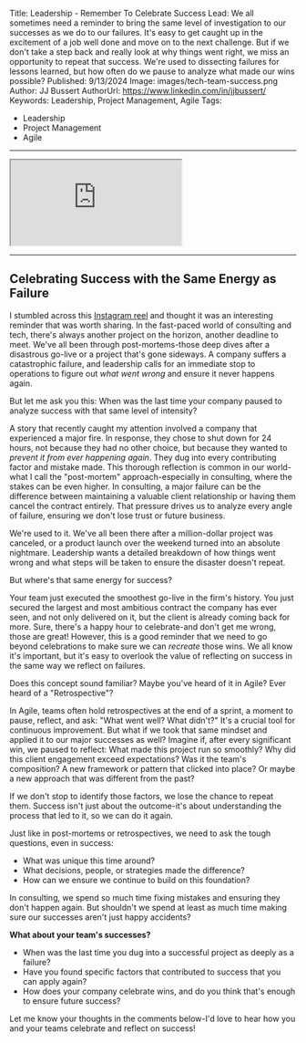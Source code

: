 
Title: Leadership - Remember To Celebrate Success
Lead: We all sometimes need a reminder to bring the same level of investigation to our successes as we do to our failures. It's easy to get caught up in the excitement of a job well done and move on to the next challenge. But if we don't take a step back and really look at why things went right, we miss an opportunity to repeat that success. We're used to dissecting failures for lessons learned, but how often do we pause to analyze what made our wins possible?
Published: 9/13/2024
Image: images/tech-team-success.png
Author: JJ Bussert
AuthorUrl: https://www.linkedin.com/in/jjbussert/
Keywords: Leadership, Project Management, Agile
Tags:
 - Leadership
 - Project Management
 - Agile
---

<div class="reel-responsive">
    <iframe src="https://www.instagram.com/reel/C6Z6VzqPK5v/embed"></iframe>
</div>

---

## Celebrating Success with the Same Energy as Failure

I stumbled across this [Instagram reel](https://www.instagram.com/reel/C6Z6VzqPK5v) and thought it was an interesting reminder that was worth sharing. In the fast-paced world of consulting and tech, there's always another project on the horizon, another deadline to meet. We've all been through post-mortems-those deep dives after a disastrous go-live or a project that's gone sideways. A company suffers a catastrophic failure, and leadership calls for an immediate stop to operations to figure out *what went wrong* and ensure it never happens again.

But let me ask you this: When was the last time your company paused to analyze success with that same level of intensity?

A story that recently caught my attention involved a company that experienced a major fire. In response, they chose to shut down for 24 hours, not because they had no other choice, but because they wanted to *prevent it from ever happening again*. They dug into every contributing factor and mistake made. This thorough reflection is common in our world-what I call the "post-mortem" approach-especially in consulting, where the stakes can be even higher. In consulting, a major failure can be the difference between maintaining a valuable client relationship or having them cancel the contract entirely. That pressure drives us to analyze every angle of failure, ensuring we don't lose trust or future business.

We're used to it. We've all been there after a million-dollar project was canceled, or a product launch over the weekend turned into an absolute nightmare. Leadership wants a detailed breakdown of how things went wrong and what steps will be taken to ensure the disaster doesn't repeat.

But where's that same energy for success?

Your team just executed the smoothest go-live in the firm's history. You just secured the largest and most ambitious contract the company has ever seen, and not only delivered on it, but the client is already coming back for more. Sure, there's a happy hour to celebrate-and don't get me wrong, those are great! However, this is a good reminder that we need to go beyond celebrations to make sure we can *recreate* those wins. We all know it's important, but it's easy to overlook the value of reflecting on success in the same way we reflect on failures.

Does this concept sound familiar? Maybe you've heard of it in Agile? Ever heard of a "Retrospective"?

In Agile, teams often hold retrospectives at the end of a sprint, a moment to pause, reflect, and ask: "What went well? What didn't?" It's a crucial tool for continuous improvement. But what if we took that same mindset and applied it to our major successes as well? Imagine if, after every significant win, we paused to reflect: What made this project run so smoothly? Why did this client engagement exceed expectations? Was it the team's composition? A new framework or pattern that clicked into place? Or maybe a new approach that was different from the past?

If we don't stop to identify those factors, we lose the chance to repeat them. Success isn't just about the outcome-it's about understanding the process that led to it, so we can do it again.

Just like in post-mortems or retrospectives, we need to ask the tough questions, even in success:
- What was unique this time around?
- What decisions, people, or strategies made the difference?
- How can we ensure we continue to build on this foundation?

In consulting, we spend so much time fixing mistakes and ensuring they don't happen again. But shouldn't we spend at least as much time making sure our successes aren't just happy accidents?

**What about your team's successes?**  
- When was the last time you dug into a successful project as deeply as a failure?
- Have you found specific factors that contributed to success that you can apply again?
- How does your company celebrate wins, and do you think that's enough to ensure future success?

Let me know your thoughts in the comments below-I'd love to hear how you and your teams celebrate and reflect on success!
